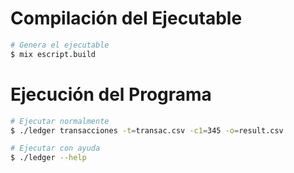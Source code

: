# Compilación del Ejecutable

```bash
# Genera el ejecutable
$ mix escript.build
```

# Ejecución del Programa

```bash
# Ejecutar normalmente
$ ./ledger transacciones -t=transac.csv -c1=345 -o=result.csv
```
```bash
# Ejecutar con ayuda
$ ./ledger --help
```